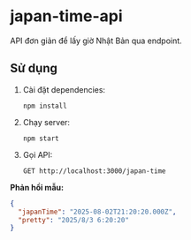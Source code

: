 # japan-time-api

API đơn giản để lấy giờ Nhật Bản qua endpoint.

## Sử dụng

1. Cài đặt dependencies:
   ```
   npm install
   ```

2. Chạy server:
   ```
   npm start
   ```

3. Gọi API:
   ```
   GET http://localhost:3000/japan-time
   ```

**Phản hồi mẫu:**
```json
{
  "japanTime": "2025-08-02T21:20:20.000Z",
  "pretty": "2025/8/3 6:20:20"
}
```